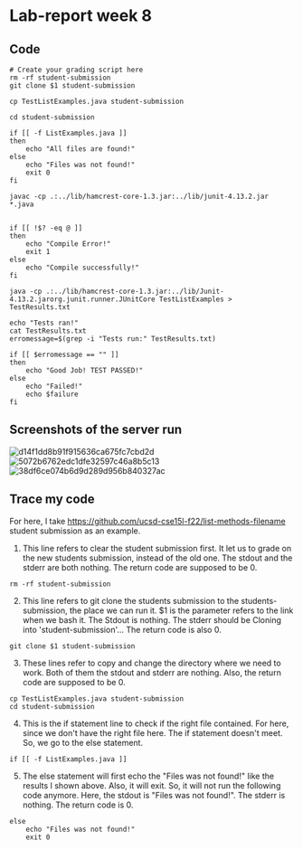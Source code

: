 # Lab-report week 8

## Code
```
# Create your grading script here
rm -rf student-submission
git clone $1 student-submission

cp TestListExamples.java student-submission

cd student-submission

if [[ -f ListExamples.java ]]
then
    echo "All files are found!"
else
    echo "Files was not found!" 
    exit 0
fi

javac -cp .:../lib/hamcrest-core-1.3.jar:../lib/junit-4.13.2.jar *.java 


if [[ !$? -eq @ ]]
then
    echo "Compile Error!"
    exit 1
else
    echo "Compile successfully!" 
fi

java -cp .:../lib/hamcrest-core-1.3.jar:../lib/Junit-4.13.2.jarorg.junit.runner.JUnitCore TestListExamples > TestResults.txt

echo "Tests ran!"
cat TestResults.txt
erromessage=$(grep -i "Tests run:" TestResults.txt)

if [[ $erromessage == "" ]]
then
    echo "Good Job! TEST PASSED!"
else
    echo "Failed!"
    echo $failure
fi
```

## Screenshots of the server run
![d14f1dd8b91f915636ca675fc7cbd2d](https://user-images.githubusercontent.com/106074396/204064063-bcc6b277-92b9-4570-a76a-18eb1286d0e5.jpg)
![5072b6762edc1dfe32597c46a8b5c13](https://user-images.githubusercontent.com/106074396/204064070-0bfc6de2-aa03-42cc-b5c2-6260d88fd2a8.jpg)
![38df6ce074b6d9d289d956b840327ac](https://user-images.githubusercontent.com/106074396/204064072-abc5b19f-6761-4859-9f42-6fb234601378.jpg)

## Trace my code

For here, I take https://github.com/ucsd-cse15l-f22/list-methods-filename student submission as an example.

1. This line refers to clear the student submission first. It let us to grade on the new students submission, instead of the old one.
The stdout and the stderr are both nothing. The return code are supposed to be 0.
```
rm -rf student-submission
```

2. This line refers to git clone the students submission to the students-submission, the place we can run it. $1 is the parameter refers to the link when we bash it.
The Stdout is nothing. The stderr should be Cloning into 'student-submission'... The return code is also 0.
```
git clone $1 student-submission
```

3. These lines refer to copy and change the directory where we need to work. Both of them the stdout and stderr are nothing. Also, the return code are supposed to be 0.
```
cp TestListExamples.java student-submission
cd student-submission
```

4. This is the if statement line to check if the right file contained. For here, since we don't have the right file here. The if statement doesn't meet. So, we go to the else statement. 
```
if [[ -f ListExamples.java ]]
```

5. The else statement will first echo the "Files was not found!" like the results I shown above. Also, it will exit. So, it will not run the following code anymore. Here, the stdout is "Files was not found!". The stderr is nothing. The return code is 0.
```
else
    echo "Files was not found!" 
    exit 0
```